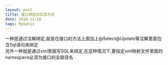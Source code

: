 ```yaml
--- 
layout: post
title: 接口绑定的实现方式
date: 2018-11-18
tags: Mybatis
---
```

一种是通过注解绑定,就是在接口的方法上面加上@Select@Update等注解里面包含Sql语句来绑定    
另外一种就是通过xml里面写SQL来绑定,在这种情况下,要指定xml映射文件里面的namespace必须为接口的全路径名 

